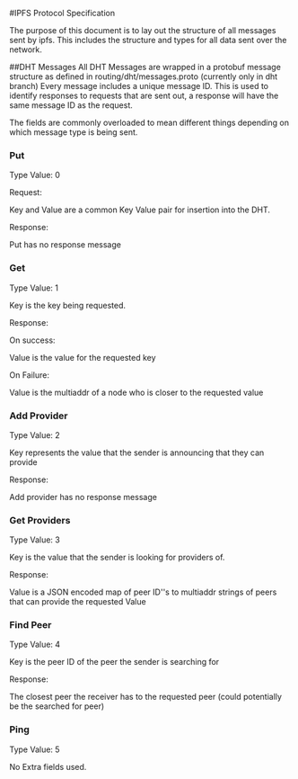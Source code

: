 #IPFS Protocol Specification

The purpose of this document is to lay out the structure of all messages sent by ipfs.
This includes the structure and types for all data sent over the network.

##DHT Messages
All DHT Messages are wrapped in a protobuf message structure as defined in routing/dht/messages.proto (currently only in dht branch)
Every message includes a unique message ID. This is used to identify responses to requests that are sent out, a response will have the same message ID as the request.

The fields are commonly overloaded to mean different things depending on which message type is being sent.

### Put
Type Value: 0

Request:

Key and Value are a common Key Value pair for insertion into the DHT.


Response:

Put has no response message

### Get
Type Value: 1

Key is the key being requested.


Response:

On success:

Value is the value for the requested key

On Failure:

Value is the multiaddr of a node who is closer to the requested value

### Add Provider
Type Value: 2

Key represents the value that the sender is announcing that they can provide

Response:

Add provider has no response message

### Get Providers
Type Value: 3

Key is the value that the sender is looking for providers of.

Response:

Value is a JSON encoded map of peer ID''s to multiaddr strings of peers that can provide the requested Value

### Find Peer
Type Value: 4

Key is the peer ID of the peer the sender is searching for

Response:

The closest peer the receiver has to the requested peer (could potentially be the searched for peer)

### Ping
Type Value: 5

No Extra fields used.
